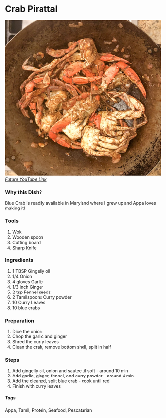# Crab Pirattal
![Crab Pirattal](../images/crab-pirattal.jpg)
[*Future YouTube Link*]()

### Why this Dish?
Blue Crab is readily available in Maryland where I grew up and Appa loves making it!

### Tools
1. Wok
1. Wooden spoon
1. Cutting board
1. Sharp Knife

### Ingredients
1. 1 TBSP Gingelly oil
1. 1/4 Onion
1. 4 gloves Garlic
1. 1/3 inch Ginger
1. 2 tsp Fennel seeds
1. 2 Tamilspoons Curry powder
1. 10 Curry Leaves
1. 10 blue crabs

### Preparation
1. Dice the onion
1. Chop the garlic and ginger
1. Shred the curry leaves
1. Clean the crab, remove bottom shell, split in half

### Steps
1. Add gingelly oil, onion and sautee til soft - around 10 min
1. Add garlic, ginger, fennel, and curry powder - around 4 min
1. Add the cleaned, split blue crab - cook until red
1. Finish with curry leaves

##### Tags
Appa, Tamil, Protein, Seafood, Pescatarian